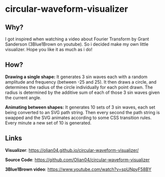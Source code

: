 # circular-waveform-visualizer

## Why?

I got inspired when watching a video about Fourier Transform by Grant Sanderson (3Blue1Brown on youtube). So i decided make my own little visualizer. Hope you like it as much as i do!

## How?

**Drawing a single shape:** It generates 3 sin waves each with a random amplitude and frequency (between -25 and 25). It then draws a circle, and determines the radius of the circle individually for each point drawn. The radius is determined by the additive sum of each of those 3 sin waves given the current angle.

**Animating between shapes:** It generates 10 sets of 3 sin waves, each set being converted to an SVG path string. Then every second the path string is swapped and the SVG animates according to some CSS transition rules. Every minute a new set of 10 is generated.

## Links

**Visualizer**: https://olian04.github.io/circular-waveform-visualizer/

**Source Code**: https://github.com/Olian04/circular-waveform-visualizer

**3Blue1Brown video**: https://www.youtube.com/watch?v=spUNpyF58BY
